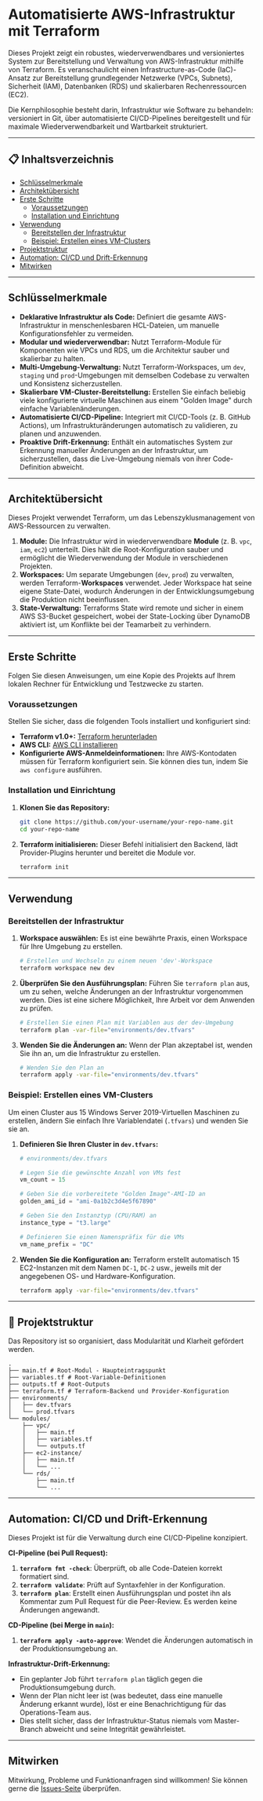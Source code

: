 # Automatisierte AWS-Infrastruktur mit Terraform

Dieses Projekt zeigt ein robustes, wiederverwendbares und versioniertes System zur Bereitstellung und Verwaltung von AWS-Infrastruktur mithilfe von Terraform. Es veranschaulicht einen Infrastructure-as-Code (IaC)-Ansatz zur Bereitstellung grundlegender Netzwerke (VPCs, Subnets), Sicherheit (IAM), Datenbanken (RDS) und skalierbaren Rechenressourcen (EC2).

Die Kernphilosophie besteht darin, Infrastruktur wie Software zu behandeln: versioniert in Git, über automatisierte CI/CD-Pipelines bereitgestellt und für maximale Wiederverwendbarkeit und Wartbarkeit strukturiert.

---

## 📋 Inhaltsverzeichnis

*   [Schlüsselmerkmale](#-schlüsselmerkmale)
*   [Architektübersicht](#-architektübersicht)
*   [Erste Schritte](#-erste-schritte)
    *   [Voraussetzungen](#voraussetzungen)
    *   [Installation und Einrichtung](#installation--einrichtung)
*   [Verwendung](#-verwendung)
    *   [Bereitstellen der Infrastruktur](#bereitstellen-der-infrastruktur)
    *   [Beispiel: Erstellen eines VM-Clusters](#beispiel-erstellen-eines-vm-clusters)
*   [Projektstruktur](#-projektstruktur)
*   [Automation: CI/CD und Drift-Erkennung](#-automation-cicd-und-drift-erkennung)
*   [Mitwirken](#-mitwirken)

---

##  Schlüsselmerkmale

*   **Deklarative Infrastruktur als Code:** Definiert die gesamte AWS-Infrastruktur in menschenlesbaren HCL-Dateien, um manuelle Konfigurationsfehler zu vermeiden.
*   **Modular und wiederverwendbar:** Nutzt Terraform-Module für Komponenten wie VPCs und RDS, um die Architektur sauber und skalierbar zu halten.
*   **Multi-Umgebung-Verwaltung:** Nutzt Terraform-Workspaces, um `dev`, `staging` und `prod`-Umgebungen mit demselben Codebase zu verwalten und Konsistenz sicherzustellen.
*   **Skalierbare VM-Cluster-Bereitstellung:** Erstellen Sie einfach beliebig viele konfigurierte virtuelle Maschinen aus einem "Golden Image" durch einfache Variablenänderungen.
*   **Automatisierte CI/CD-Pipeline:** Integriert mit CI/CD-Tools (z. B. GitHub Actions), um Infrastrukturänderungen automatisch zu validieren, zu planen und anzuwenden.
*   **Proaktive Drift-Erkennung:** Enthält ein automatisches System zur Erkennung manueller Änderungen an der Infrastruktur, um sicherzustellen, dass die Live-Umgebung niemals von ihrer Code-Definition abweicht.

---

##  Architektübersicht

Dieses Projekt verwendet Terraform, um das Lebenszyklusmanagement von AWS-Ressourcen zu verwalten.

1.  **Module:** Die Infrastruktur wird in wiederverwendbare **Module** (z. B. `vpc`, `iam`, `ec2`) unterteilt. Dies hält die Root-Konfiguration sauber und ermöglicht die Wiederverwendung der Module in verschiedenen Projekten.
2.  **Workspaces:** Um separate Umgebungen (`dev`, `prod`) zu verwalten, werden Terraform-**Workspaces** verwendet. Jeder Workspace hat seine eigene State-Datei, wodurch Änderungen in der Entwicklungsumgebung die Produktion nicht beeinflussen.
3.  **State-Verwaltung:** Terraforms State wird remote und sicher in einem AWS S3-Bucket gespeichert, wobei der State-Locking über DynamoDB aktiviert ist, um Konflikte bei der Teamarbeit zu verhindern.

---

##  Erste Schritte

Folgen Sie diesen Anweisungen, um eine Kopie des Projekts auf Ihrem lokalen Rechner für Entwicklung und Testzwecke zu starten.

### Voraussetzungen

Stellen Sie sicher, dass die folgenden Tools installiert und konfiguriert sind:

*   **Terraform v1.0+:** [Terraform herunterladen](https://www.terraform.io/downloads.html)
*   **AWS CLI:** [AWS CLI installieren](https://docs.aws.amazon.com/cli/latest/userguide/cli-chap-install.html)
*   **Konfigurierte AWS-Anmeldeinformationen:** Ihre AWS-Kontodaten müssen für Terraform konfiguriert sein. Sie können dies tun, indem Sie `aws configure` ausführen.

### Installation und Einrichtung

1.  **Klonen Sie das Repository:**
    ```sh
    git clone https://github.com/your-username/your-repo-name.git
    cd your-repo-name
    ```

2.  **Terraform initialisieren:**
    Dieser Befehl initialisiert den Backend, lädt Provider-Plugins herunter und bereitet die Module vor.
    ```sh
    terraform init
    ```

---

##  Verwendung

### Bereitstellen der Infrastruktur

1.  **Workspace auswählen:**
    Es ist eine bewährte Praxis, einen Workspace für Ihre Umgebung zu erstellen.
    ```sh
    # Erstellen und Wechseln zu einem neuen 'dev'-Workspace
    terraform workspace new dev
    ```

2.  **Überprüfen Sie den Ausführungsplan:**
    Führen Sie `terraform plan` aus, um zu sehen, welche Änderungen an der Infrastruktur vorgenommen werden. Dies ist eine sichere Möglichkeit, Ihre Arbeit vor dem Anwenden zu prüfen.
    ```sh
    # Erstellen Sie einen Plan mit Variablen aus der dev-Umgebung
    terraform plan -var-file="environments/dev.tfvars"
    ```

3.  **Wenden Sie die Änderungen an:**
    Wenn der Plan akzeptabel ist, wenden Sie ihn an, um die Infrastruktur zu erstellen.
    ```sh
    # Wenden Sie den Plan an
    terraform apply -var-file="environments/dev.tfvars"
    ```

### Beispiel: Erstellen eines VM-Clusters

Um einen Cluster aus 15 Windows Server 2019-Virtuellen Maschinen zu erstellen, ändern Sie einfach Ihre Variablendatei (`.tfvars`) und wenden Sie sie an.

1.  **Definieren Sie Ihren Cluster in `dev.tfvars`:**
    ```terraform
    # environments/dev.tfvars

    # Legen Sie die gewünschte Anzahl von VMs fest
    vm_count = 15
    
    # Geben Sie die vorbereitete "Golden Image"-AMI-ID an
    golden_ami_id = "ami-0a1b2c3d4e5f67890" 
    
    # Geben Sie den Instanztyp (CPU/RAM) an
    instance_type = "t3.large"
    
    # Definieren Sie einen Namenspräfix für die VMs
    vm_name_prefix = "DC"
    ```

2.  **Wenden Sie die Konfiguration an:**
    Terraform erstellt automatisch 15 EC2-Instanzen mit dem Namen `DC-1`, `DC-2` usw., jeweils mit der angegebenen OS- und Hardware-Konfiguration.
    ```sh
    terraform apply -var-file="environments/dev.tfvars"
    ```

---

## 📂 Projektstruktur

Das Repository ist so organisiert, dass Modularität und Klarheit gefördert werden.

```text
.
├── main.tf # Root-Modul - Haupteintragspunkt
├── variables.tf # Root-Variable-Definitionen
├── outputs.tf # Root-Outputs
├── terraform.tf # Terraform-Backend und Provider-Konfiguration
├── environments/
│   ├── dev.tfvars
│   └── prod.tfvars
└── modules/
    ├── vpc/
    │   ├── main.tf
    │   ├── variables.tf
    │   └── outputs.tf
    ├── ec2-instance/
    │   ├── main.tf
    │   └── ...
    └── rds/
        ├── main.tf
        └── ...
```

---

##  Automation: CI/CD und Drift-Erkennung

Dieses Projekt ist für die Verwaltung durch eine CI/CD-Pipeline konzipiert.

**CI-Pipeline (bei Pull Request):**
1.  **`terraform fmt -check`**: Überprüft, ob alle Code-Dateien korrekt formatiert sind.
2.  **`terraform validate`**: Prüft auf Syntaxfehler in der Konfiguration.
3.  **`terraform plan`**: Erstellt einen Ausführungsplan und postet ihn als Kommentar zum Pull Request für die Peer-Review. Es werden keine Änderungen angewandt.

**CD-Pipeline (bei Merge in `main`):**
1.  **`terraform apply -auto-approve`**: Wendet die Änderungen automatisch in der Produktionsumgebung an.

**Infrastruktur-Drift-Erkennung:**
*   Ein geplanter Job führt `terraform plan` täglich gegen die Produktionsumgebung durch.
*   Wenn der Plan nicht leer ist (was bedeutet, dass eine manuelle Änderung erkannt wurde), löst er eine Benachrichtigung für das Operations-Team aus.
*   Dies stellt sicher, dass der Infrastruktur-Status niemals vom Master-Branch abweicht und seine Integrität gewährleistet.

---

##  Mitwirken

Mitwirkung, Probleme und Funktionanfragen sind willkommen! Sie können gerne die [Issues-Seite](https://github.com/your-username/your-repo-name/issues) überprüfen.
